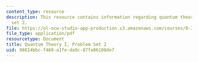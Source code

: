 ```yaml
---
content_type: resource
description: This resource contains information regarding quantum theory I, problem
  set 2.
file: https://ol-ocw-studio-app-production.s3.amazonaws.com/courses/8-321-quantum-theory-i-fall-2017/98814bbcf468a1feda9c87fa06108de7_MIT8_321F17_Pset2.pdf
file_type: application/pdf
resourcetype: Document
title: Quantum Theory I, Problem Set 2
uid: 98814bbc-f468-a1fe-da9c-87fa06108de7
---
```

